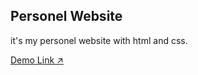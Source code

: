 ## Personel Website
it's my personel website with html and css.


[Demo Link ↗️](https://erensarac.github.io/personel-website/)

